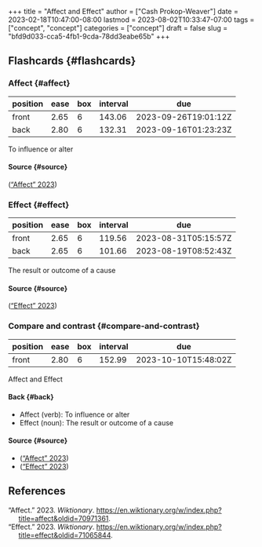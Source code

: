 +++
title = "Affect and Effect"
author = ["Cash Prokop-Weaver"]
date = 2023-02-18T10:47:00-08:00
lastmod = 2023-08-02T10:33:47-07:00
tags = ["concept", "concept"]
categories = ["concept"]
draft = false
slug = "bfd9d033-cca5-4fb1-9cda-78dd3eabe65b"
+++

## Flashcards {#flashcards}


### Affect {#affect}

| position | ease | box | interval | due                  |
|----------|------|-----|----------|----------------------|
| front    | 2.65 | 6   | 143.06   | 2023-09-26T19:01:12Z |
| back     | 2.80 | 6   | 132.31   | 2023-09-16T01:23:23Z |

To influence or alter


#### Source {#source}

(<a href="#citeproc_bib_item_1">“Affect” 2023</a>)


### Effect {#effect}

| position | ease | box | interval | due                  |
|----------|------|-----|----------|----------------------|
| front    | 2.65 | 6   | 119.56   | 2023-08-31T05:15:57Z |
| back     | 2.65 | 6   | 101.66   | 2023-08-19T08:52:43Z |

The result or outcome of a cause


#### Source {#source}

(<a href="#citeproc_bib_item_2">“Effect” 2023</a>)


### Compare and contrast {#compare-and-contrast}

| position | ease | box | interval | due                  |
|----------|------|-----|----------|----------------------|
| front    | 2.80 | 6   | 152.99   | 2023-10-10T15:48:02Z |

Affect and Effect


#### Back {#back}

-   Affect (verb): To influence or alter
-   Effect (noun): The result or outcome of a cause


#### Source {#source}

-   (<a href="#citeproc_bib_item_1">“Affect” 2023</a>)
-   (<a href="#citeproc_bib_item_2">“Effect” 2023</a>)

## References

<style>.csl-entry{text-indent: -1.5em; margin-left: 1.5em;}</style><div class="csl-bib-body">
  <div class="csl-entry"><a id="citeproc_bib_item_1"></a>“Affect.” 2023. <i>Wiktionary</i>. <a href="https://en.wiktionary.org/w/index.php?title=affect&oldid=70971361">https://en.wiktionary.org/w/index.php?title=affect&#38;oldid=70971361</a>.</div>
  <div class="csl-entry"><a id="citeproc_bib_item_2"></a>“Effect.” 2023. <i>Wiktionary</i>. <a href="https://en.wiktionary.org/w/index.php?title=effect&oldid=71065844">https://en.wiktionary.org/w/index.php?title=effect&#38;oldid=71065844</a>.</div>
</div>
